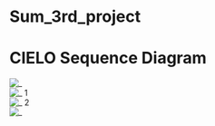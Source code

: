# Sum_3rd_project
# CIELO Sequence Diagram

![_](https://user-images.githubusercontent.com/11989207/43685750-ac34740c-98f3-11e8-8765-3e573924c3d6.PNG)<br/>
![_ 1](https://user-images.githubusercontent.com/11989207/43685751-ac5bf932-98f3-11e8-84e3-9b575cba17c8.PNG)<br/>
![_ 2](https://user-images.githubusercontent.com/11989207/43685752-ac83717e-98f3-11e8-962a-66c8e0ae34e2.PNG)<br/>
![_](https://user-images.githubusercontent.com/11989207/43685753-acaac580-98f3-11e8-9e3c-2c1e033b225b.PNG)
